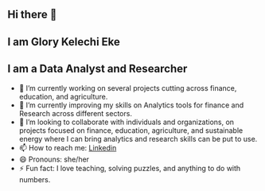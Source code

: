 ## Hi there 👋
## I am Glory Kelechi Eke
## I am a Data Analyst and Researcher
- 🔭 I’m currently working on several projects cutting across finance, education, and agriculture.
- 🌱 I’m currently improving my skills on Analytics tools for finance and Research across different sectors.
- 👯 I’m looking to collaborate with individuals and organizations, on projects focused on finance, education, agriculture, and sustainable energy
  where I can bring analytics and research skills can be put to use.
- 📫 How to reach me: [Linkedin](https://www.linkedin.com/in/ekeglorykelechi/)
- 😄 Pronouns: she/her
- ⚡ Fun fact: I love teaching, solving puzzles, and anything to do with numbers.
<!--
**GloryKelechi/GloryKelechi** is a ✨ _special_ ✨ repository because its `README.md` (this file) appears on your GitHub profile.

Here are some ideas to get you started:

- 🔭 I’m currently working on improving my 
- 🌱 I’m currently learning ...
- 👯 I’m looking to collaborate on ...
- 🤔 I’m looking for help with ...
- 💬 Ask me about ...
- 📫 How to reach me: ...
- 😄 Pronouns: ...
- ⚡ Fun fact: ...
-->
